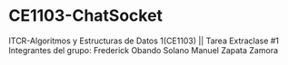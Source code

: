 # CE1103-ChatSocket
ITCR-Algoritmos y Estructuras de Datos 1(CE1103) || Tarea Extraclase #1
Integrantes del grupo:  Frederick Obando Solano
                        Manuel Zapata Zamora
